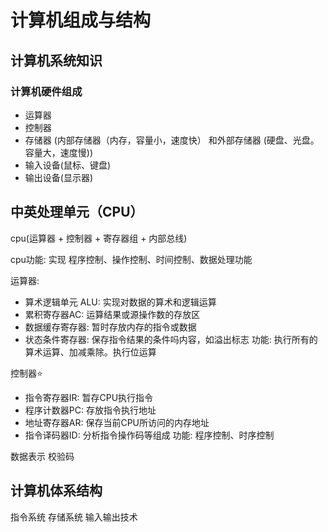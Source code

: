 



# 计算机组成与结构
## 计算机系统知识
### 计算机硬件组成

+ 运算器
+ 控制器
+ 存储器 (内部存储器（内存，容量小，速度快） 和外部存储器 (硬盘、光盘。容量大，速度慢))
+ 输入设备(鼠标、键盘)
+ 输出设备(显示器)

## 中英处理单元（CPU）
cpu(运算器 + 控制器 + 寄存器组 + 内部总线)

cpu功能: 实现 程序控制、操作控制、时间控制、数据处理功能

运算器:
+ 算术逻辑单元 ALU: 实现对数据的算术和逻辑运算
+ 累积寄存器AC: 运算结果或源操作数的存放区
+ 数据缓存寄存器: 暂时存放内存的指令或数据
+ 状态条件寄存器: 保存指令结果的条件吗内容，如溢出标志
功能: 
执行所有的算术运算、加减乘除。执行位运算

控制器⭐
+ 指令寄存器IR: 暂存CPU执行指令
+ 程序计数器PC: 存放指令执行地址
+ 地址寄存器AR: 保存当前CPU所访问的内存地址
+ 指令译码器ID: 分析指令操作码等组成
功能:
程序控制、时序控制




数据表示
校验码
## 计算机体系结构
指令系统
存储系统
输入输出技术








